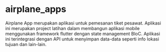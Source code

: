 # airplane_apps

Airplane App merupakan aplikasi untuk pemesanan tiket pesawat. Aplikasi ini merupakan project latihan dalam membangun aplikasi mobile menggunakan framework flutter dengan state management BloC. Aplikasi ini terintegrasi dengan API untuk menyimpan data-data seperti info lokasi tujuan dan lain-lain.
